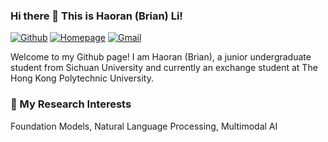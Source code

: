 ### Hi there 👋 This is Haoran (Brian) Li!

[![Github](https://img.shields.io/badge/-Github-000?style=flat&logo=Github&logoColor=white)](https://github.com/hrlics)
[![Homepage](https://img.shields.io/badge/Homepage-green)](https://hrlics.github.io/)
[![Gmail](https://img.shields.io/badge/-Gmail-c14438?style=flat&logo=Gmail&logoColor=white)](mailto:haoran.li.cs@gmail.com)
 
Welcome to my Github page! I am Haoran (Brian), a junior undergraduate student from Sichuan University and currently an exchange student at The Hong Kong Polytechnic University.

### 🚀 My Research Interests 
Foundation Models, Natural Language Processing, Multimodal AI


